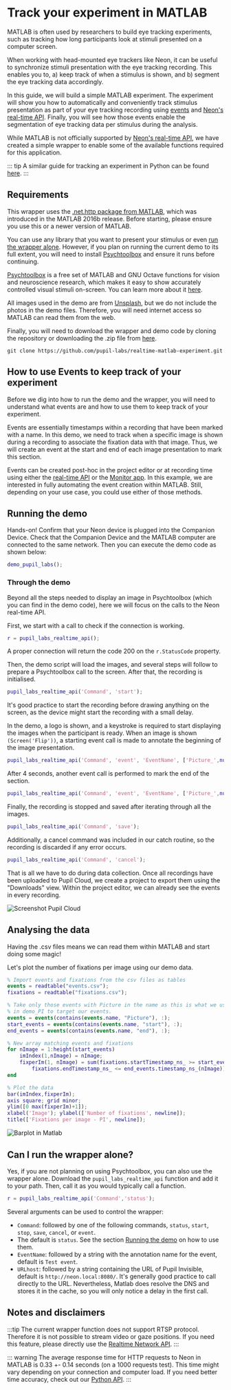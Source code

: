 # Track your experiment in MATLAB

MATLAB is often used by researchers to build eye tracking experiments, such as tracking how long participants look at stimuli presented on a computer screen.

When working with head-mounted eye trackers like Neon, it can be useful to synchronize stimuli presentation with the eye tracking recording. This enables you to, a) keep track of when a stimulus is shown, and b) segment the eye tracking data accordingly.

In this guide, we will build a simple MATLAB experiment. The experiment will show you how to automatically and conveniently track stimulus presentation as part of your eye tracking recording using [events](/general/events/) and [Neon's real-time API](/real-time-api/tutorials/). Finally, you will see how those events enable the segmentation of eye tracking data per stimulus during the analysis.

While MATLAB is not officially supported by [Neon's real-time API](/real-time-api/tutorials/), we have created a simple wrapper to enable some of the available functions required for this application.

::: tip
A similar guide for tracking an experiment in Python can be found [here](/real-time-api/track-your-experiment-progress-using-events/).
:::

## Requirements

This wrapper uses the [.net.http package from MATLAB](https://mathworks.com/help/matlab/ref/matlab.net.http-package.html#), which was introduced in the MATLAB 2016b release. Before starting, please ensure you use this or a newer version of MATLAB.

You can use any library that you want to present your stimulus or even [run the wrapper alone](#can-i-run-the-wrapper-alone?). However, if you plan on running the current demo to its full extent, you will need to install [Psychtoolbox](http://www.psychtoolbox.org/download.html) and ensure it runs before continuing.

[Psychtoolbox](http://www.psychtoolbox.org/) is a free set of MATLAB and GNU Octave functions for vision and neuroscience research, which makes it easy to show accurately controlled visual stimuli on-screen. You can learn more about it [here](http://www.psychtoolbox.org/).

All images used in the demo are from [Unsplash](https://unsplash.com/), but we do not include the photos in the demo files. Therefore, you will need internet access so MATLAB can read them from the web.

Finally, you will need to download the wrapper and demo code by cloning the repository or downloading the .zip file from
[here](https://github.com/pupil-labs/realtime-matlab-experiment/archive/refs/heads/main.zip).

```git
git clone https://github.com/pupil-labs/realtime-matlab-experiment.git
```

## How to use Events to keep track of your experiment

Before we dig into how to run the demo and the wrapper, you will need to understand what events are and how to use them to keep track of your experiment.

Events are essentially timestamps within a recording that have been marked with a name. In this demo, we need to track when a specific image is shown during a recording to associate the fixation data with that image. Thus, we will create an event at the start and end of each image presentation to mark this section.

Events can be created post-hoc in the project editor or at recording time using either the [real-time API](/real-time-api/tutorials/) or the [Monitor app](/data-collection/monitor-app/). In this example, we are interested in fully automating the event creation within MATLAB. Still, depending on your use case, you could use either of those methods.

## Running the demo

Hands-on!
Confirm that your Neon device is plugged into the Companion Device.
Check that the Companion Device and the MATLAB computer are connected to the same network.
Then you can execute the demo code as shown below:

```matlab
demo_pupil_labs();
```

### Through the demo

Beyond all the steps needed to display an image in Psychtoolbox (which you can find in the demo code), here we will focus on the calls to the Neon real-time API.

First, we start with a call to check if the connection is working.

```matlab
r = pupil_labs_realtime_api();
```

A proper connection will return the code 200 on the `r.StatusCode` property.

Then, the demo script will load the images, and several steps will follow to prepare a Psychtoolbox call to the screen. After that, the recording is initialised.

```matlab
pupil_labs_realtime_api('Command', 'start');
```

It's good practice to start the recording before drawing anything on the screen, as the device might start the recording with a small delay.

In the demo, a logo is shown, and a keystroke is required to start displaying the images when the participant is ready. When an image is shown `(Screen('Flip'))`, a starting event call is made to annotate the beginning of the image presentation.

```matlab
pupil_labs_realtime_api('Command', 'event', 'EventName', ['Picture_',num2str(n, '%02.0f'),'_start']);
```

After 4 seconds, another event call is performed to mark the end of the section.

```matlab
pupil_labs_realtime_api('Command', 'event', 'EventName', ['Picture_',num2str(n, '%02.0f'),'_end']);
```

Finally, the recording is stopped and saved after iterating through all the images.

```matlab
pupil_labs_realtime_api('Command', 'save');
```

Additionally, a cancel command was included in our catch routine, so the recording is discarded if any error occurs.

```matlab
pupil_labs_realtime_api('Command', 'cancel');
```

That is all we have to do during data collection. Once all recordings have been uploaded to Pupil Cloud, we create a
project to export them using the "Downloads" view. Within the project editor, we can already see the events in every recording.

![Screenshot Pupil Cloud](./screenshot-matlab-pi-cloud.jpg)

## Analysing the data

Having the .csv files means we can read them within MATLAB and start doing some magic!

Let's plot the number of fixations per image using our demo data.

```matlab
% Import events and fixations from the csv files as tables
events = readtable("events.csv");
fixations = readtable("fixations.csv");

% Take only those events with Picture in the name as this is what we used
% in demo_PI to target our events.
events = events(contains(events.name, "Picture"), :);
start_events = events(contains(events.name, "start"), :);
end_events = events(contains(events.name, "end"), :);

% New array matching events and fixations
for nImage = 1:height(start_events)
    imIndex(1,nImage) = nImage;
    fixperIm(1, nImage) = sum(fixations.startTimestamp_ns_ >= start_events.timestamp_ns_(nImage) &...
        fixations.endTimestamp_ns_ <= end_events.timestamp_ns_(nImage));
end

% Plot the data
bar(imIndex,fixperIm);
axis square; grid minor;
ylim([0 max(fixperIm)+1]);
xlabel('Image'); ylabel(['Number of fixations', newline]);
title(['Fixations per image - PI', newline]);
```

![Barplot in Matlab](./barplot-matlab-pi-cloud.jpg)

## Can I run the wrapper alone?

Yes, if you are not planning on using Psychtoolbox, you can also use the wrapper alone. Download the `pupil_labs_realtime_api` function and add it to your path. Then, call it as you would typically call a function.

```matlab
r = pupil_labs_realtime_api('Command','status');
```

Several arguments can be used to control the wrapper:

- `Command`: followed by one of the following commands, `status`, `start`, `stop`, `save`, `cancel`, or `event`.
- The default is `status`.
  See the section [Running the demo](#running-the-demo) on how to use them.
- `EventName`: followed by a string with the annotation name for the event, default is `Test event`.
- `URLhost`: followed by a string containing the URL of Pupil Invisible, default is `http://neon.local:8080/`. It's generally good practice to call directly to the URL. Nevertheless, Matlab does resolve the DNS and stores it in the cache, so you will only notice a delay in the first call.

## Notes and disclaimers

:::tip
The current wrapper function does not support RTSP protocol. Therefore it is not possible to stream video or gaze positions. If you need this feature, please directly use the [Realtime Network API](https://pupil-labs-realtime-api.readthedocs.io/en/stable/guides/under-the-hood.html?highlight=RTSP).
:::

::: warning
The average response time for HTTP requests to Neon in MATLAB is 0.33 +- 0.14 seconds (on a 1000 requests test).
This time might vary depending on your connection and computer load. If you need better time accuracy, check out our
[Python API](https://pupil-labs-realtime-api.readthedocs.io/en/stable/examples/index.html).
:::
